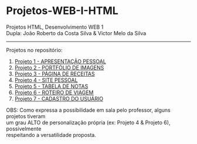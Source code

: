 # Projetos-WEB-I-HTML
Projetos HTML, Desenvolvimento WEB 1 <br>
Dupla: João Roberto da Costa Silva & Victor Melo da Silva
____________________________________

Projetos no repositório:

1. [Projeto 1 - APRESENTAÇÃO PESSOAL](projeto1)
2. [Projeto 2 - PORTFÓLIO DE IMAGENS](projeto2)
3. [Projeto 3 - PÁGINA DE RECEITAS](projeto3) 
4. [Projeto 4 - SITE PESSOAL](projeto4) 
5. [Projeto 5 - TABELA DE NOTAS](projeto5)
6. [Projeto 6 - ROTEIRO DE VIAGEM](projeto6) 
7. [Projeto 7 - CADASTRO DO USUÁRIO](projeto7)

   
OBS: Como expressa a possibilidade em sala pelo professor, alguns projetos tiveram <br>um grau ALTO de personalização própria (ex: Projeto 4 & Projeto 6), possivelmente <br>respeitando a versatilidade proposta.

